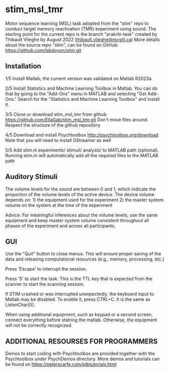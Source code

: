 # stim_msl_tmr
Motor sequence learning (MSL) task adopted from the "stim" repo to conduct target memory reactivation (TMR) experiment using sound.
The starting point for the current repo is the branch "prakriti-task" created by Thibault Vlieghe by August 2022 (thibault.vlieghe@mcgill.ca)
More details about the source repo "stim", can be found on GitHub: https://github.com/labdoyon/stim.git

## Installation

1/5 Install Matlab; the current version was validated on Matlab R2023a

2/5 Install Statistics and Machine Learning Toolbox in Matlab. You can do that by
    going to the "Add-Ons" menu in MATLAB and selecting "Get Add-Ons." Search for the
    "Statistics and Machine Learning Toolbox" and install it.
 
3/5 Clone or download stim_msl_tmr from github
	https://github.com/EllaGab/stim_msl_tmr.git
	Don't move files around. Respect the structure of the github repository

4/5 Download and install Psychtoolbox
	http://psychtoolbox.org/download
	Note that you will need to install GStreamer as well

5/5 Add stim.m experiments/ stimuli/ analysis/ to MATLAB path (optional).
	Running stim.m will automatically add all the required files to the MATLAB path

## Auditory Stimuli

The volume levels for the sound are between 0 and 1, which indicate the proportion of the
volume levels of the active device. The device volume depends on:
	1) the equipment used for the experiment
	2) the master system volume on the system at the time of the experiment

Advice: For meaningful inferences about the volume levels, use the same equipment and
keep master system volume consistent throughout all phases of the experiment and
across all participants.

## GUI

Use the "Quit" button to close menus. This will ensure proper saving of the data
and releasing computational resources (e.g., memory, processing, etc.)

Press 'Escape' to interrupt the session.

Press '5' to start the task. This is the TTL key that is expected from the scanner
to start the scanning session.

If STIM crashed or was interrupted unexpectedly, the keyboard input to Matlab
may be disabled. To enable it, press CTRL+C. It is the same as ListenChar(0).

When using additional equipment, such as keypad or a second screen, connect everything before
statring the matlab. Otherwise, the equipment will not be correctly recognized.


## ADDITIONAL RESOURSES FOR PROGRAMMERS

Demos to start coding with Psychtoolbox are provided together with the Psychtoolbox
under PsychDemos directory.
More demos and tutorials can be found on https://peterscarfe.com/ptbtutorials.html

